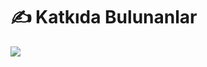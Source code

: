 # ✍ Katkıda Bulunanlar
<a href="https://github.com/Netkreatif/Discord/graphs/contributors">
  <img src="https://contrib.rocks/image?repo=Netkreatif/Discord"/>
</a>
